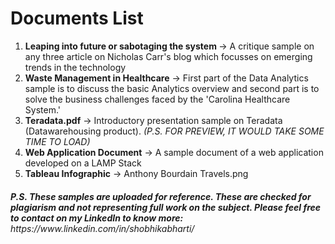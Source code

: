 # Documents List
<ol>
  <li> <b>Leaping into future or sabotaging the system </b>-> A critique sample on any three article on Nicholas Carr's blog which focusses on emerging trends in the technology</li>

  <li> <b>Waste Management in Healthcare</b> -> First part of the Data Analytics sample is to discuss the basic Analytics overview and second part is to solve the business challenges faced by the 'Carolina Healthcare System.'</li>

  <li> <b>Teradata.pdf</b> -> Introductory presentation sample on Teradata (Datawarehousing product). <i>(P.S. FOR PREVIEW, IT WOULD TAKE SOME TIME TO LOAD)</i></li>

  <li> <b>Web Application Document</b> -> A sample document of a web application developed on a LAMP Stack</li>

  <li> <b>Tableau Infographic</b> -> Anthony Bourdain Travels.png</li>
</ol>

<h6><b><i>P.S. These samples are uploaded for reference. These are checked for plagiarism and not representing full work on the subject. Please feel free to contact on my LinkedIn to know more:</i></b> https://www.linkedin.com/in/shobhikabharti/</h6>
